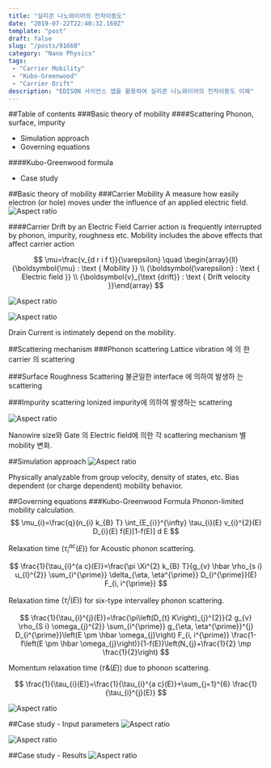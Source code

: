 ```yaml
---
title: "실리콘 나노와이어의 전자이동도"
date: "2019-07-22T22:40:32.169Z"
template: "post"
draft: false
slug: "/posts/91660"
category: "Nano Physics"
tags: 
 - "Carrier Mobility"
 - "Kubo-Greenwood"
 - "Carrier Drift"
description: "EDISON 사이언스 앱을 활용하여 실리콘 나노와이어의 전자이동도 이해"
---
```


##Table of contents
###Basic theory of mobility 
####Scattering Phonon, surface, impurity
- Simulation approach
- Governing equations

####Kubo-Greenwood formula
- Case study


##Basic theory of mobility
###Carrier Mobility
A measure how easily electron (or hole) moves under the influence of an applied electric field.
![Aspect ratio](/media/POST/9166/1234.jpg)

####Carrier Drift by an Electric Field
Carrier action is frequently interrupted by phonon, impurity, roughness etc.
Mobility includes the above effects that affect carrier action

$$
\mu=\frac{v_{d r i f t}}{\varepsilon} \quad \begin{array}{ll}{\boldsymbol{\mu} : \text { Mobility }} \\ {\boldsymbol{\varepsilon} : \text { Electric field }} \\ {\boldsymbol{v}_{\text {drift}} : \text { Drift velocity }}\end{array}
$$

![Aspect ratio](/media/POST/9166/1235.jpg)

![Aspect ratio](/media/POST/9166/1236.jpg)

Drain Current is intimately depend on the mobility.
  
##Scattering mechanism
###Phonon scattering
Lattice vibration 에 의 한 carrier 의 scattering

###Surface Roughness Scattering 
불균일한 interface 에 의하여 발생하 는 scattering

###Impurity scattering
Ionized impurity에 의하여 발생하는 scattering

![Aspect ratio](/media/POST/9166/2.jpg)

Nanowire size와 Gate 의 Electric field에 의한 각 scattering mechanism 별 mobility 변화.
  
##Simulation approach
![Aspect ratio](/media/POST/9166/3.jpg)

Physically analyzable from group velocity, density of states, etc. Bias dependent (or charge dependent) mobility behavior.

##Governing equations
###Kubo-Greenwood Formula
Phonon-limited mobility calculation.
$$
\mu_{i}=\frac{q}{n_{i} k_{B} T} \int_{E_{i}}^{\infty} \tau_{i}(E) v_{i}^{2}(E) D_{i}(E) f(E)[1-f(E)] d E
$$

Relaxation time $\left(\tau_{i}^{a c}(E)\right)$ for Acoustic phonon scattering.

$$
\frac{1}{\tau_{i}^{a c}(E)}=\frac{\pi \Xi^{2} k_{B} T}{g_{v} \hbar \rho_{s i} u_{l}^{2}} \sum_{i^{\prime}} \delta_{\eta, \eta^{\prime}} D_{i^{\prime}}(E) F_{i, i^{\prime}}
$$

Relaxation time $\left(\tau_{i}^{j}(E)\right)$ for six-type intervalley phonon scattering.

$$
\frac{1}{\tau_{i}^{j}(E)}=\frac{\pi\left(D_{t} K\right)_{j}^{2}}{2 g_{v} \rho_{S i} \omega_{j}^{2}} \sum_{i^{\prime}} g_{\eta, \eta^{\prime}}^{j} D_{i^{\prime}}\left(E \pm \hbar \omega_{j}\right) F_{i, i^{\prime}} \frac{1-f\left(E \pm \hbar \omega_{j}\right)}{1-f(E)}\left(N_{j}+\frac{1}{2} \mp \frac{1}{2}\right)
$$

Momentum relaxation time (𝜏&(𝐸)) due to phonon scattering.

$$
\frac{1}{\tau_{i}(E)}=\frac{1}{\tau_{i}^{a c}(E)}+\sum_{j=1}^{6} \frac{1}{\tau_{i}^{j}(E)}
$$


![Aspect ratio](/media/POST/9166/7.jpg)

   
##Case study - Input parameters
![Aspect ratio](/media/POST/9166/4.jpg)

![Aspect ratio](/media/POST/9166/5.jpg)

##Case study - Results
![Aspect ratio](/media/POST/9166/6.jpg)

